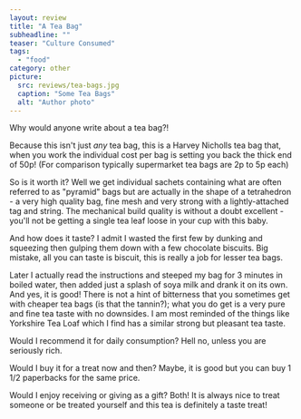 ```yaml
---
layout: review
title: "A Tea Bag"
subheadline: ""
teaser: "Culture Consumed"
tags:
  - "food"
category: other
picture:
  src: reviews/tea-bags.jpg
  caption: "Some Tea Bags"
  alt: "Author photo"
---
```


Why would anyone write about a tea bag?!

Because this isn't just *any* tea bag, this is a Harvey Nicholls tea bag that, when you work the individual cost per bag is setting you back the
thick end of 50p! (For comparison typically supermarket tea bags are 2p to 5p each)

So is it worth it? Well we get individual sachets containing what are often referred to as "pyramid" bags but are actually in
the shape of a tetrahedron - a very high quality bag, fine mesh and very strong with a lightly-attached tag and string. 
The mechanical build quality is without a doubt excellent - you'll not be getting a single tea leaf loose in your cup with this baby.

And how does it taste? I admit I wasted the first few by dunking and squeezing then gulping them down with a few chocolate biscuits.
Big mistake, all you can taste is biscuit, this is really a job for lesser tea bags.

Later I actually read the instructions and steeped my bag for 3 minutes in boiled water, then added just a splash of
soya milk and drank it on its own. And yes, it is good! There is not a hint of bitterness that you sometimes get with
cheaper tea bags (is that the tannin?); what you do get is a very pure and fine tea taste with no downsides. I am most
reminded of the things like Yorkshire Tea Loaf which I find has a similar strong but pleasant tea taste.

Would I recommend it for daily consumption? Hell no, unless you are seriously rich.

Would I buy it for a treat now and then? Maybe, it is good but you can buy 1 1/2 paperbacks for the same price.

Would I enjoy receiving or giving as a gift? Both! It is always nice to treat someone or be treated yourself and this
tea is definitely a taste treat!
